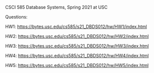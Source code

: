 CSCI 585 Database Systems, Spring 2021 at USC

Questions:

HW1: https://bytes.usc.edu/cs585/s21_DBDS012/hw/HW1/index.html

HW2: https://bytes.usc.edu/cs585/s21_DBDS012/hw/HW2/index.html

HW3: https://bytes.usc.edu/cs585/s21_DBDS012/hw/HW3/index.html

HW4: https://bytes.usc.edu/cs585/s21_DBDS012/hw/HW4/index.html

HW5: https://bytes.usc.edu/cs585/s21_DBDS012/hw/HW5/index.html
